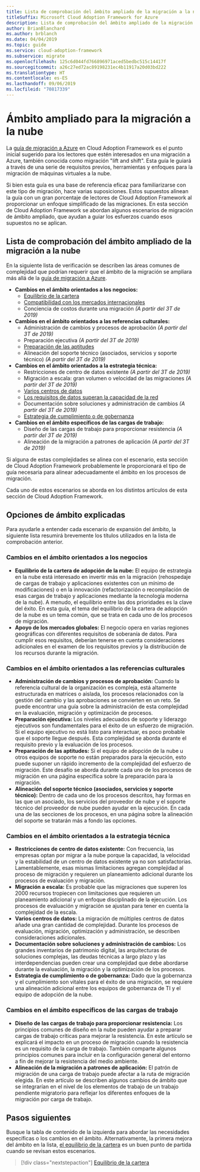 ```yaml
---
title: Lista de comprobación del ámbito ampliado de la migración a la nube
titleSuffix: Microsoft Cloud Adoption Framework for Azure
description: Lista de comprobación del ámbito ampliado de la migración a la nube
author: BrianBlanchard
ms.author: brblanch
ms.date: 04/04/2019
ms.topic: guide
ms.service: cloud-adoption-framework
ms.subservice: migrate
ms.openlocfilehash: 125c6d044fd766896971aced5bedbc515c14417f
ms.sourcegitcommit: a26c27ed72ac89198231ec4b11917a20d03bd222
ms.translationtype: HT
ms.contentlocale: es-ES
ms.lasthandoff: 09/06/2019
ms.locfileid: "70817339"
---
```

# <a name="expanded-scope-for-cloud-migration"></a>Ámbito ampliado para la migración a la nube

La [guía de migración a Azure](../azure-migration-guide/index.md) en Cloud Adoption Framework es el punto inicial sugerido para los lectores que estén interesados en una migración a Azure, también conocida como migración "lift and shift". Esta guía le guiará a través de una serie de requisitos previos, herramientas y enfoques para la migración de máquinas virtuales a la nube.

Si bien esta guía es una base de referencia eficaz para familiarizarse con este tipo de migración, hace varias suposiciones. Estos supuestos alinean la guía con un gran porcentaje de lectores de Cloud Adoption Framework al proporcionar un enfoque simplificado de las migraciones. En esta sección de Cloud Adoption Framework se abordan algunos escenarios de migración de ámbito ampliado, que ayudan a guiar los esfuerzos cuando esos supuestos no se aplican.

## <a name="cloud-migration-expanded-scope-checklist"></a>Lista de comprobación del ámbito ampliado de la migración a la nube

En la siguiente lista de verificación se describen las áreas comunes de complejidad que podrían requerir que el ámbito de la migración se ampliara más allá de la [guía de migración a Azure](../azure-migration-guide/index.md).

- **Cambios en el ámbito orientados a los negocios:**
  - [Equilibrio de la cartera](./balance-the-portfolio.md)
  - [Compatibilidad con los mercados internacionales](./multiple-regions.md)
  - Conciencia de costos durante una migración *(A partir del 3T de 2019)*
- **Cambios en el ámbito orientados a las referencias culturales:**
  - Administración de cambios y procesos de aprobación *(A partir del 3T de 2019)*
  - Preparación ejecutiva *(A partir del 3T de 2019)*
  - [Preparación de las aptitudes](./suggested-skills.md)
  - Alineación del soporte técnico (asociados, servicios y soporte técnico) *(A partir del 3T de 2019)*
- **Cambios en el ámbito orientados a la estrategia técnica:**
  - Restricciones de centro de datos existente *(A partir del 3T de 2019)*
  - Migración a escala: gran volumen o velocidad de las migraciones *(A partir del 3T de 2019)*
  - [Varios centros de datos](./multiple-datacenters.md)
  - [Los requisitos de datos superan la capacidad de la red](./network-capacity-exceeded.md)
  - Documentación sobre soluciones y administración de cambios *(A partir del 3T de 2019)*
  - [Estrategia de cumplimiento o de gobernanza](./governance-or-compliance.md)
- **Cambios en el ámbito específicos de las cargas de trabajo:**
  - Diseño de las cargas de trabajo para proporcionar resistencia *(A partir del 3T de 2019)*
  - Alineación de la migración a patrones de aplicación *(A partir del 3T de 2019)*

Si alguna de estas complejidades se alinea con el escenario, esta sección de Cloud Adoption Framework probablemente le proporcionará el tipo de guía necesaria para alinear adecuadamente el ámbito en los procesos de migración.

Cada uno de estos escenarios se aborda en los distintos artículos de esta sección de Cloud Adoption Framework.

## <a name="scope-options-explained"></a>Opciones de ámbito explicadas

Para ayudarle a entender cada escenario de expansión del ámbito, la siguiente lista resumirá brevemente los títulos utilizados en la lista de comprobación anterior.

### <a name="business-driven-scope-changes"></a>Cambios en el ámbito orientados a los negocios

- **Equilibrio de la cartera de adopción de la nube:** El equipo de estrategia en la nube está interesado en invertir más en la migración (rehospedaje de cargas de trabajo y aplicaciones existentes con un mínimo de modificaciones) o en la innovación (refactorización o recompilación de esas cargas de trabajo y aplicaciones mediante la tecnología moderna de la nube). A menudo, el equilibrio entre las dos prioridades es la clave del éxito. En esta guía, el tema del equilibrio de la cartera de adopción de la nube es un tema común, que se trata en cada uno de los procesos de migración.
- **Apoyo de los mercados globales:** El negocio opera en varias regiones geográficas con diferentes requisitos de soberanía de datos. Para cumplir esos requisitos, deberían tenerse en cuenta consideraciones adicionales en el examen de los requisitos previos y la distribución de los recursos durante la migración.

### <a name="culture-driven-scope-changes"></a>Cambios en el ámbito orientados a las referencias culturales

- **Administración de cambios y procesos de aprobación:** Cuando la referencia cultural de la organización es compleja, está altamente estructurada en matrices o aislada, los procesos relacionados con la gestión del cambio y las aprobaciones se convierten en un reto. Se puede encontrar una guía sobre la administración de esta complejidad en la evaluación, migración y optimización de procesos.
- **Preparación ejecutiva:** Los niveles adecuados de soporte y liderazgo ejecutivos son fundamentales para el éxito de un esfuerzo de migración. Si el equipo ejecutivo no está listo para interactuar, es poco probable que el soporte llegue después. Esta complejidad se aborda durante el requisito previo y la evaluación de los procesos.
- **Preparación de las aptitudes:** Si el equipo de adopción de la nube u otros equipos de soporte no están preparados para la ejecución, esto puede suponer un rápido incremento de la complejidad del esfuerzo de migración. Este desafío se aborda durante cada uno de los procesos de migración en una página específica sobre la preparación para la migración.
- **Alineación del soporte técnico (asociados, servicios y soporte técnico):** Dentro de cada uno de los procesos descritos, hay formas en las que un asociado, los servicios del proveedor de nube y el soporte técnico del proveedor de nube pueden ayudar en la ejecución. En cada una de las secciones de los procesos, en una página sobre la alineación del soporte se tratarán más a fondo las opciones.

### <a name="technical-strategy-driven-scope-changes"></a>Cambios en el ámbito orientados a la estrategia técnica

- **Restricciones de centro de datos existente:** Con frecuencia, las empresas optan por migrar a la nube porque la capacidad, la velocidad y la estabilidad de un centro de datos existente ya no son satisfactorias. Lamentablemente, esas mismas limitaciones agregan complejidad al proceso de migración y requieren un planeamiento adicional durante los procesos de evaluación y migración.
- **Migración a escala:** Es probable que las migraciones que superen los 2000 recursos tropiecen con limitaciones que requieren un planeamiento adicional y un enfoque disciplinado de la ejecución. Los procesos de evaluación y migración se ajustan para tener en cuenta la complejidad de la escala.
- **Varios centros de datos:** La migración de múltiples centros de datos añade una gran cantidad de complejidad. Durante los procesos de evaluación, migración, optimización y administración, se describen consideraciones adicionales.
- **Documentación sobre soluciones y administración de cambios:** Los grandes inventarios de patrimonio digital, las arquitecturas de soluciones complejas, las deudas técnicas a largo plazo y las interdependencias pueden crear una complejidad que debe abordarse durante la evaluación, la migración y la optimización de los procesos.
- **Estrategia de cumplimiento o de gobernanza:** Dado que la gobernanza y el cumplimiento son vitales para el éxito de una migración, se requiere una alineación adicional entre los equipos de gobernanza de TI y el equipo de adopción de la nube.

### <a name="workload-specific-scope-changes"></a>Cambios en el ámbito específicos de las cargas de trabajo

- **Diseño de las cargas de trabajo para proporcionar resistencia:** Los principios comunes de diseño en la nube pueden ayudar a preparar cargas de trabajo críticas para mejorar la resistencia. En este artículo se explicará el impacto en un proceso de migración cuando la resistencia es un requisito de la carga de trabajo. También comparte algunos principios comunes para incluir en la configuración general del entorno a fin de mejorar la resistencia del medio ambiente.
- **Alineación de la migración a patrones de aplicación:** El patrón de migración de una carga de trabajo puede afectar a la ruta de migración elegida. En este artículo se describen algunos cambios de ámbito que se integrarían en el nivel de los elementos de trabajo de un trabajo pendiente migratorio para reflejar los diferentes enfoques de la migración por carga de trabajo.

## <a name="next-steps"></a>Pasos siguientes

Busque la tabla de contenido de la izquierda para abordar las necesidades específicas o los cambios en el ámbito. Alternativamente, la primera mejora del ámbito en la lista, [el equilibrio de la cartera](./balance-the-portfolio.md) es un buen punto de partida cuando se revisan estos escenarios.

> [!div class="nextstepaction"]
> [Equilibrio de la cartera](./balance-the-portfolio.md)
